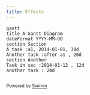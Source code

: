 ```yaml
---
title: Effects
---
```

```mermaid
gantt
title A Gantt Diagram
dateFormat YYYY-MM-DD
section Section
A task :a1, 2014-01-01, 30d
Another task :after a1 , 20d
section Another
Task in sec :2014-01-12 , 12d
another task : 24d


```

<SwmMeta version="3.0.0" repo-id="Z2l0aHViJTNBJTNBZGRvLWNhbGMlM0ElM0F0cnV0aGVuY29kZQ=="><sup>Powered by [Swimm](https://app.swimm.io/)</sup></SwmMeta>
